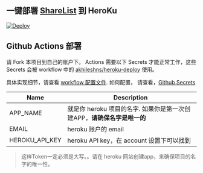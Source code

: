 ## 一键部署 [ShareList](https://github.com/reruin/sharelist) 到 HeroKu 

[![Deploy](https://www.herokucdn.com/deploy/button.png)](https://heroku.com/deploy)

## Github Actions 部署

请 Fork 本项目到自己的账户下。 Actions 需要以下 Secrets 才能正常工作，这些 Secrets 会被 workflow 中的 [akhileshns/heroku-deploy](https://github.com/AkhileshNS/heroku-deploy) 使用。

具体实现细节，请查看 [workflow 配置文件](./.github/workflows/main.yml). 如何配置， 请查看，[Github Secrets](#github-secrets)

| Name              | Description                                |
| ----------------- | ------------------------------------------ |
| APP_NAME          | 就是你 heroku 项目的名字. 如果你是第一次创建APP，**请确保名字是唯一的**|
| EMAIL             | heroku 账户的 email                      |
| HEROKU_API_KEY    | heroku API key，在 account 设置下可以找到 |

> 这样Token一定必须是大写。。请在 heroku 网站创建app，来确保项目的名字的唯一性。
